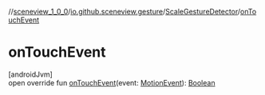 //[sceneview_1_0_0](../../../index.md)/[io.github.sceneview.gesture](../index.md)/[ScaleGestureDetector](index.md)/[onTouchEvent](on-touch-event.md)

# onTouchEvent

[androidJvm]\
open override fun [onTouchEvent](on-touch-event.md)(event: [MotionEvent](https://developer.android.com/reference/kotlin/android/view/MotionEvent.html)): [Boolean](https://kotlinlang.org/api/latest/jvm/stdlib/kotlin/-boolean/index.html)
